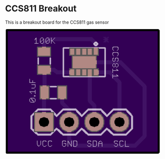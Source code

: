 # CCS811 Breakout
This is a breakout board for the CCS811 gas sensor

<p align="center">
  <img src="https://github.com/AKstudios/CCS811-Breakout/blob/master/OSHPark%20render.png" alt="CRT Sensor Board"/>
</p>
